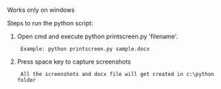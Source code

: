 Works only on windows

Steps to run the python script:

1) Open cmd and execute python printscreen.py 'filename'.

		Example: python printscreen.py sample.docx

2) Press space key to capture screenshots

		All the screenshots and docx file will get created in c:\python folder
